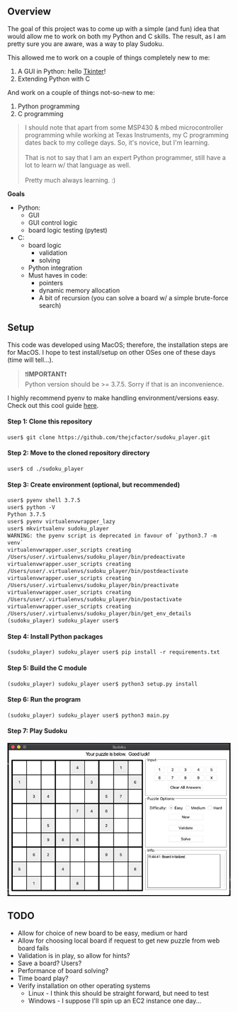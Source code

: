 ## Overview

The goal of this project was to come up with a simple (and fun) idea that would allow me to work on both my Python and C skills.  The result, as I am pretty sure you are aware, was a way to play Sudoku.  

This allowed me to work on a couple of things completely new to me:
1.  A GUI in Python:  hello [Tkinter](#https://docs.python.org/3/library/tkinter.html)!
2.  Extending Python with C

And work on a couple of things not-so-new to me:
1.  Python programming
2.  C programming
>I should note that apart from some MSP430 & mbed microcontroller programming while working at Texas Instruments, my C programming dates back to my college days.  So, it's novice, but I'm learning.<br><br>That is not to say that I am an expert Python programmer, still have a lot to learn w/ that language as well.<br><br>Pretty much always learning. :)

**Goals**

- Python:
    - GUI
    - GUI control logic
    - board logic testing (pytest)
- C:
    - board logic
        + validation
        + solving
    - Python integration
    - Must haves in code:
        + pointers
        + dynamic memory allocation
        + A bit of recursion (you can solve a board w/ a simple brute-force search)

## Setup

This code was developed using MacOS; therefore, the installation steps are for MacOS.  I hope to test install/setup on other OSes one of these days (time will tell...).

>:exclamation:**IMPORTANT**:exclamation:<br> Python version should be >= 3.7.5.  Sorry if that is an inconvenience.  

I highly recommend pyenv to make handling environment/versions easy.  Check out this cool guide [here](#https://alysivji.github.io/setting-up-pyenv-virtualenvwrapper.html).

#### Step 1: Clone this repository

```console
user$ git clone https://github.com/thejcfactor/sudoku_player.git
```

#### Step 2: Move to the cloned repository directory

```console
user$ cd ./sudoku_player
```

#### Step 3: Create environment (optional, but recommended)

```console
user$ pyenv shell 3.7.5
user$ python -V
Python 3.7.5
user$ pyenv virtualenvwrapper_lazy
user$ mkvirtualenv sudoku_player
WARNING: the pyenv script is deprecated in favour of `python3.7 -m venv`
virtualenvwrapper.user_scripts creating /Users/user/.virtualenvs/sudoku_player/bin/predeactivate
virtualenvwrapper.user_scripts creating /Users/user/.virtualenvs/sudoku_player/bin/postdeactivate
virtualenvwrapper.user_scripts creating /Users/user/.virtualenvs/sudoku_player/bin/preactivate
virtualenvwrapper.user_scripts creating /Users/user/.virtualenvs/sudoku_player/bin/postactivate
virtualenvwrapper.user_scripts creating /Users/user/.virtualenvs/sudoku_player/bin/get_env_details
(sudoku_player) sudoku_player user$
```

#### Step 4: Install Python packages

```console
(sudoku_player) sudoku_player user$ pip install -r requirements.txt
```

#### Step 5: Build the C module

```console
(sudoku_player) sudoku_player user$ python3 setup.py install
```

#### Step 6: Run the program

```console
(sudoku_player) sudoku_player user$ python3 main.py
```

#### Step 7: Play Sudoku

![Sudoko player](./sudoku_player.png)

## TODO

- Allow for choice of new board to be easy, medium or hard
- Allow for choosing local board if request to get new puzzle from web board fails
- Validation is in play, so allow for hints?
- Save a board? Users?
- Performance of board solving?
- Time board play?
- Verify installation on other operating systems
    - Linux - I think this should be straight forward, but need to test
    - Windows - I suppose I'll spin up an EC2 instance one day...